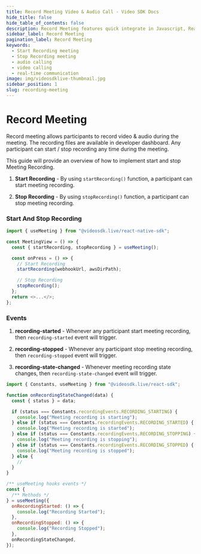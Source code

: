 ```yaml
---
title: Record Meeting Video & Audio Call - Video SDK Docs
hide_title: false
hide_table_of_contents: false
description: Record Meeting features quick integrate in Javascript, React JS, Android, IOS, React Native, Flutter with Video SDK to add live video & audio conferencing to your applications.
sidebar_label: Record Meeting
pagination_label: Record Meeting
keywords:
  - Start Recording meeting
  - Stop Recording meeting
  - audio calling
  - video calling
  - real-time communication
image: img/videosdklive-thumbnail.jpg
sidebar_position: 1
slug: recording-meeting
---
```


# Record Meeting

Record meeting allows participants to record video & audio during the meeting. The recording files are available in developer dashboard.
Any participant can start / stop recording any time during the meeting.

This guide will provide an overview of how to implement start and stop Meeting Recording.

1. **Start Recording** - By using `startRecording()` function, a participant can start meeting recording.

2. **Stop Recording** - By using `stopRecording()` function, a participant can stop meeting recording.

### Start And Stop Recording

```js
import { useMeeting } from "@videosdk.live/react-native-sdk";

const MeetingView = () => {
  const { startRecording, stopRecording } = useMeeting();

  const onPress = () => {
    // Start Recording
    startRecording(webhookUrl, awsDirPath);

    // Stop Recording
    stopRecording();
  };
  return <>...</>;
};
```

### Events

1. **recording-started** - Whenever any participant start meeting recording, then `recording-started` event will trigger.

2. **recording-stopped** - Whenever any participant stop meeting recording, then `recording-stopped` event will trigger.

3. **recording-state-changed** - Whenever meeting recording state changes, then `recording-state-changed` event will trigger.

```js
import { Constants, useMeeting } from "@videosdk.live/react-sdk";

function onRecordingStateChanged(data) {
  const { status } = data;

  if (status === Constants.recordingEvents.RECORDING_STARTING) {
    console.log("Meeting recording is starting");
  } else if (status === Constants.recordingEvents.RECORDING_STARTED) {
    console.log("Meeting recording is started");
  } else if (status === Constants.recordingEvents.RECORDING_STOPPING) {
    console.log("Meeting recording is stopping");
  } else if (status === Constants.recordingEvents.RECORDING_STOPPED) {
    console.log("Meeting recording is stopped");
  } else {
    //
  }
}

/** useMeeting hooks events */
const {
  /** Methods */
} = useMeeting({
  onRecordingStarted: () => {
    console.log("Recording Started");
  },
  onRecordingStopped: () => {
    console.log("Recording Stopped");
  },
  onRecordingStateChanged,
});
```

